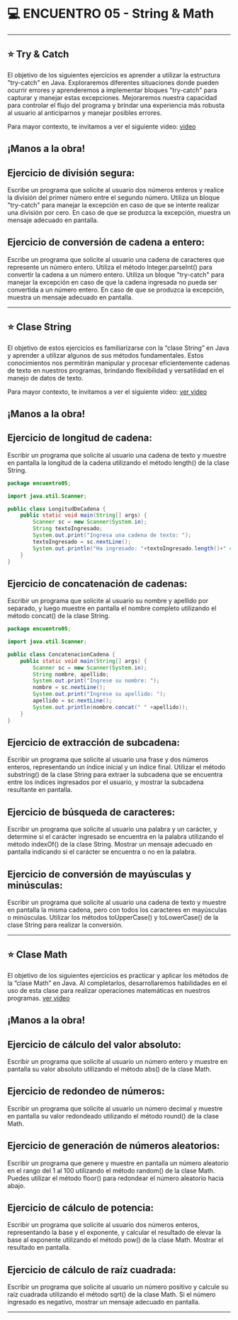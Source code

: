 # :computer: ENCUENTRO 05 - String & Math

---

## :star: Try & Catch

El objetivo de los siguientes ejercicios es aprender a utilizar la estructura "try-catch" en Java. Exploraremos diferentes situaciones donde pueden ocurrir errores y aprenderemos a implementar bloques "try-catch" para capturar y manejar estas excepciones. Mejoraremos nuestra capacidad para controlar el flujo del programa y brindar una experiencia más robusta al usuario al anticiparnos y manejar posibles errores.

Para mayor contexto, te invitamos a ver el siguiente video: [video](https://youtu.be/T12arFsgo2c)

## ¡Manos a la obra!

## Ejercicio de división segura: 

Escribe un programa que solicite al usuario dos números enteros y realice la división del primer número entre el segundo número. Utiliza un bloque "try-catch" para manejar la excepción en caso de que se intente realizar una división por cero. En caso de que se produzca la excepción, muestra un mensaje adecuado en pantalla.

## Ejercicio de conversión de cadena a entero: 

Escribe un programa que solicite al usuario una cadena de caracteres que represente un número entero. Utiliza el método Integer.parseInt() para convertir la cadena a un número entero. Utiliza un bloque "try-catch" para manejar la excepción en caso de que la cadena ingresada no pueda ser convertida a un número entero. En caso de que se produzca la excepción, muestra un mensaje adecuado en pantalla.

---

## :star:  Clase String

El objetivo de estos ejercicios es familiarizarse con la “clase String” en Java y aprender a utilizar algunos de sus métodos fundamentales. Estos conocimientos nos permitirán manipular y procesar eficientemente cadenas de texto en nuestros programas, brindando flexibilidad y versatilidad en el manejo de datos de texto.


Para mayor contexto, te invitamos a ver el siguiente video: [ver video](https://youtu.be/9WMRSlOGZoI)

## ¡Manos a la obra!

## Ejercicio de longitud de cadena: 

Escribir un programa que solicite al usuario una cadena de texto y muestre en pantalla la longitud de la cadena utilizando el método length() de la clase String.

```Java
package encuentro05;

import java.util.Scanner;

public class LongitudDeCadena {
    public static void main(String[] args) {
        Scanner sc = new Scanner(System.in);
        String textoIngresado;
        System.out.print("Ingresa una cadena de texto: ");
        textoIngresado = sc.nextLine();
        System.out.println("Ha ingresado: "+textoIngresado.length()+" caracteres.");
    }
}
```

## Ejercicio de concatenación de cadenas: 

Escribir un programa que solicite al usuario su nombre y apellido por separado, y luego muestre en pantalla el nombre completo utilizando el método concat() de la clase String.

```Java
package encuentro05;

import java.util.Scanner;

public class ConcatenacionCadena {
    public static void main(String[] args) {
        Scanner sc = new Scanner(System.in);
        String nombre, apellido;
        System.out.print("Ingrese su nombre: ");
        nombre = sc.nextLine();
        System.out.print("Ingrese su apellido: ");
        apellido = sc.nextLine();
        System.out.println(nombre.concat(" " +apellido));
    }
}
```

## Ejercicio de extracción de subcadena: 

Escribir un programa que solicite al usuario una frase y dos números enteros, representando un índice inicial y un índice final. Utilizar el método substring() de la clase String para extraer la subcadena que se encuentra entre los índices ingresados por el usuario, y mostrar la subcadena resultante en pantalla.

## Ejercicio de búsqueda de caracteres: 

Escribir un programa que solicite al usuario una palabra y un carácter, y determine si el carácter ingresado se encuentra en la palabra utilizando el método indexOf() de la clase String. Mostrar un mensaje adecuado en pantalla indicando si el carácter se encuentra o no en la palabra.

## Ejercicio de conversión de mayúsculas y minúsculas: 

Escribir un programa que solicite al usuario una cadena de texto y muestre en pantalla la misma cadena, pero con todos los caracteres en mayúsculas o minúsculas. Utilizar los métodos toUpperCase() y toLowerCase() de la clase String para realizar la conversión.

---

## :star: Clase Math

El objetivo de los siguientes ejercicios es practicar y aplicar los métodos de la “clase Math” en Java. Al completarlos, desarrollaremos habilidades en el uso de esta clase para realizar operaciones matemáticas en nuestros programas. [ver video](https://youtu.be/O4PLoC2Ik0c)

## ¡Manos a la obra!

## Ejercicio de cálculo del valor absoluto: 

Escribir un programa que solicite al usuario un número entero y muestre en pantalla su valor absoluto utilizando el método abs() de la clase Math.

## Ejercicio de redondeo de números: 

Escribir un programa que solicite al usuario un número decimal y muestre en pantalla su valor redondeado utilizando el método round() de la clase Math.

## Ejercicio de generación de números aleatorios: 

Escribir un programa que genere y muestre en pantalla un número aleatorio en el rango del 1 al 100 utilizando el método random() de la clase Math. Puedes utilizar el método floor() para redondear el número aleatorio hacia abajo.

## Ejercicio de cálculo de potencia: 

Escribir un programa que solicite al usuario dos números enteros, representando la base y el exponente, y calcular el resultado de elevar la base al exponente utilizando el método pow() de la clase Math. Mostrar el resultado en pantalla.

## Ejercicio de cálculo de raíz cuadrada: 

Escribir un programa que solicite al usuario un número positivo y calcule su raíz cuadrada utilizando el método sqrt() de la clase Math. Si el número ingresado es negativo, mostrar un mensaje adecuado en pantalla.

---
